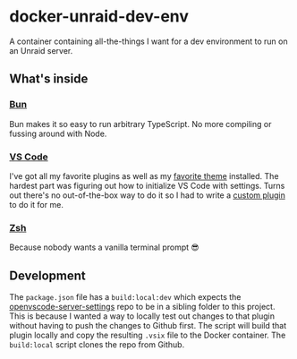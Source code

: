 # docker-unraid-dev-env

A container containing all-the-things I want for a dev environment to run on an
Unraid server.

## What's inside

### [Bun](https://bun.sh/)

Bun makes it so easy to run arbitrary TypeScript. No more compiling or fussing
around with Node.

### [VS Code](https://github.com/gitpod-io/openvscode-server)

I've got all my favorite plugins as well as my
[favorite theme](https://github.com/qodesmith/outrun-meets-synthwave) installed.
The hardest part was figuring out how to initialize VS Code with settings. Turns
out there's no out-of-the-box way to do it so I had to write a
[custom plugin](https://github.com/qodesmith/openvscode-server-settings) to do
it for me.

### [Zsh](https://www.zsh.org/)

Because nobody wants a vanilla terminal prompt 😎

## Development

The `package.json` file has a `build:local:dev` which expects the
[openvscode-server-settings](https://github.com/qodesmith/openvscode-server-settings)
repo to be in a sibling folder to this project. This is because I wanted a way
to locally test out changes to that plugin without having to push the changes
to Github first. The script will build that plugin locally and copy the
resulting `.vsix` file to the Docker container. The `build:local` script clones
the repo from Github.
